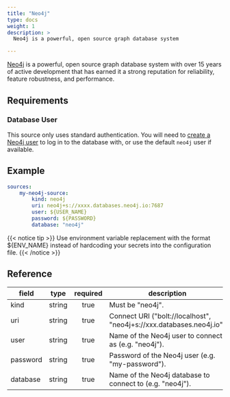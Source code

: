 ```yaml
---
title: "Neo4j"
type: docs
weight: 1
description: >
  Neo4j is a powerful, open source graph database system

---
```


[Neo4j][neo4j-docs] is a powerful, open source graph database system with over
15 years of active development that has earned it a strong reputation for
reliability, feature robustness, and performance.

[neo4j-docs]: https://neo4j.com/docs

## Requirements

### Database User

This source only uses standard authentication. You will need to [create a Neo4j
user][neo4j-users] to log in to the database with, or use the default `neo4j`
user if available.

[neo4j-users]: https://neo4j.com/docs/operations-manual/current/authentication-authorization/manage-users/

## Example

```yaml
sources:
    my-neo4j-source:
        kind: neo4j
        uri: neo4j+s://xxxx.databases.neo4j.io:7687
        user: ${USER_NAME}
        password: ${PASSWORD}
        database: "neo4j"
```

{{< notice tip >}}
Use environment variable replacement with the format ${ENV_NAME}
instead of hardcoding your secrets into the configuration file.
{{< /notice >}}

## Reference

| **field** | **type** | **required** | **description**                                                      |
|-----------|:--------:|:------------:|----------------------------------------------------------------------|
| kind      |  string  |     true     | Must be "neo4j".                                                     |
| uri       |  string  |     true     | Connect URI ("bolt://localhost", "neo4j+s://xxx.databases.neo4j.io") |
| user      |  string  |     true     | Name of the Neo4j user to connect as (e.g. "neo4j").                 |
| password  |  string  |     true     | Password of the Neo4j user (e.g. "my-password").                     |
| database  |  string  |     true     | Name of the Neo4j database to connect to (e.g. "neo4j").             |
